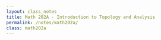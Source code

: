 ```yaml
---
layout: class_notes
title: Math 202A - Introduction to Topology and Analysis
permalink: /notes/math202a/
class: math202a
---
```

